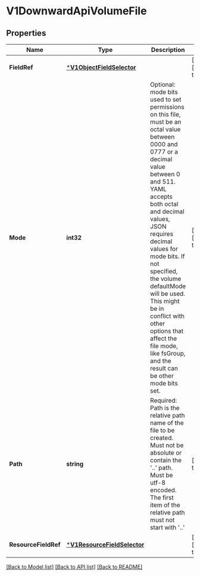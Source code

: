 # V1DownwardApiVolumeFile

## Properties
Name | Type | Description | Notes
------------ | ------------- | ------------- | -------------
**FieldRef** | [***V1ObjectFieldSelector**](V1ObjectFieldSelector.md) |  | [optional] [default to null]
**Mode** | **int32** | Optional: mode bits used to set permissions on this file, must be an octal value between 0000 and 0777 or a decimal value between 0 and 511. YAML accepts both octal and decimal values, JSON requires decimal values for mode bits. If not specified, the volume defaultMode will be used. This might be in conflict with other options that affect the file mode, like fsGroup, and the result can be other mode bits set. | [optional] [default to null]
**Path** | **string** | Required: Path is  the relative path name of the file to be created. Must not be absolute or contain the &#39;..&#39; path. Must be utf-8 encoded. The first item of the relative path must not start with &#39;..&#39; | [default to null]
**ResourceFieldRef** | [***V1ResourceFieldSelector**](V1ResourceFieldSelector.md) |  | [optional] [default to null]

[[Back to Model list]](../README.md#documentation-for-models) [[Back to API list]](../README.md#documentation-for-api-endpoints) [[Back to README]](../README.md)


